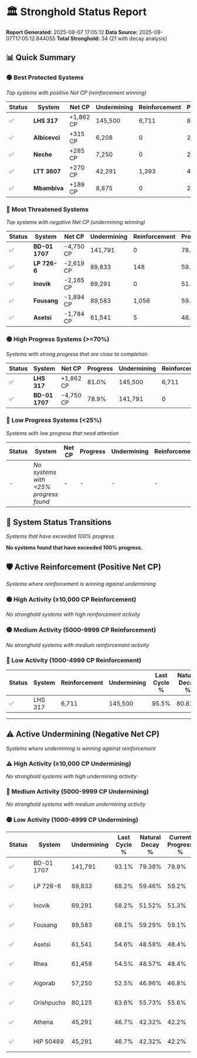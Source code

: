 # 🏛️ Stronghold Status Report

**Report Generated:** 2025-08-07 17:05:12
**Data Source:** 2025-08-07T17:05:12.844055
**Total Stronghold:** 34 (21 with decay analysis)

## 📊 Quick Summary

### 🟢 **Best Protected Systems**
*Top systems with positive Net CP (reinforcement winning)*

| Status | System | Net CP | Undermining | Reinforcement | Progress |
|--------|--------|--------|-------------|---------------|----------|
| ✅ | **LHS 317** | +1,862 CP | 145,500 | 6,711 | 81.0% |
| ✅ | **Albicevci** | +315 CP | 6,208 | 0 | 27.4% |
| ✅ | **Neche** | +285 CP | 7,250 | 0 | 27.8% |
| ✅ | **LTT 3607** | +270 CP | 42,291 | 1,393 | 41.2% |
| ✅ | **Mbambiva** | +189 CP | 8,875 | 0 | 28.4% |

### 🔴 **Most Threatened Systems**
*Top systems with negative Net CP (undermining winning)*

| Status | System | Net CP | Undermining | Reinforcement | Progress |
|--------|--------|--------|-------------|---------------|----------|
| ✅ | **BD-01 1707** | -4,750 CP | 141,791 | 0 | 78.9% |
| ✅ | **LP 726-6** | -2,619 CP | 89,833 | 148 | 59.2% |
| ✅ | **Inovik** | -2,165 CP | 69,291 | 0 | 51.3% |
| ✅ | **Fousang** | -1,894 CP | 89,583 | 1,056 | 59.1% |
| ✅ | **Asetsi** | -1,784 CP | 61,541 | 5 | 48.4% |

### 🟢 **High Progress Systems (>=70%)**
*Systems with strong progress that are close to completion*

| Status | System | Net CP | Progress | Undermining | Reinforcement |
|--------|--------|--------|----------|-------------|---------------|
| ✅ | **LHS 317** | +1,862 CP | 81.0% | 145,500 | 6,711 |
| ✅ | **BD-01 1707** | -4,750 CP | 78.9% | 141,791 | 0 |

### 🔴 **Low Progress Systems (<25%)**
*Systems with low progress that need attention*

| Status | System | Net CP | Progress | Undermining | Reinforcement |
|--------|--------|--------|----------|-------------|---------------|
| - | *No systems with <25% progress found* | - | - | - | - |
## 🔄 System Status Transitions
*Systems that have exceeded 100% progress*

**No systems found that have exceeded 100% progress.**

## 🛡️ Active Reinforcement (Positive Net CP)
*Systems where reinforcement is winning against undermining*

### 🟢 High Activity (≥10,000 CP Reinforcement)

*No stronghold systems with high reinforcement activity*

### 🟡 Medium Activity (5000-9999 CP Reinforcement)

*No stronghold systems with medium reinforcement activity*

### 🔴 Low Activity (1000-4999 CP Reinforcement)

| Status | System | Reinforcement | Undermining | Last Cycle % | Natural Decay % | Current Progress % | Current CP | Net CP | Activity |
|--------|--------|---------------|-------------|--------------|-----------------|-------------------|------------|--------|----------|
| ✅ | LHS 317 | 6,711 | 145,500 | 95.5% | 80.81% | 81.0% | 810,000 | +1,862 | 🔵 Low Reinforcement |


---

## ⚠️ Active Undermining (Negative Net CP)
*Systems where undermining is winning against reinforcement*

### ⚠️ High Activity (≥10,000 CP Undermining)

*No stronghold systems with high undermining activity*

### 🔶 Medium Activity (5000-9999 CP Undermining)

*No stronghold systems with medium undermining activity*

### 🟡 Low Activity (1000-4999 CP Undermining)

| Status | System | Undermining | Last Cycle % | Natural Decay % | Current Progress % | Reinforcement | Current CP | Net CP | Activity |
|--------|--------|-------------|--------------|-----------------|-------------------|---------------|------------|--------|----------|
| ✅ | BD-01 1707 | 141,791 | 93.1% | 79.38% | 78.9% | 0 | 789,000 | -4,750 | 🟡 Low Undermining |
| ✅ | LP 726-6 | 89,833 | 68.2% | 59.46% | 59.2% | 148 | 592,000 | -2,619 | 🟡 Low Undermining |
| ✅ | Inovik | 69,291 | 58.2% | 51.52% | 51.3% | 0 | 513,000 | -2,165 | 🟡 Low Undermining |
| ✅ | Fousang | 89,583 | 68.1% | 59.29% | 59.1% | 1,056 | 591,000 | -1,894 | 🟡 Low Undermining |
| ✅ | Asetsi | 61,541 | 54.6% | 48.58% | 48.4% | 5 | 484,000 | -1,784 | 🟡 Low Undermining |
| ✅ | Rhea | 61,458 | 54.5% | 48.57% | 48.4% | 0 | 484,000 | -1,721 | 🟡 Low Undermining |
| ✅ | Algorab | 57,250 | 52.5% | 46.96% | 46.8% | 0 | 468,000 | -1,567 | 🟡 Low Undermining |
| ✅ | Orishpucho | 80,125 | 63.6% | 55.73% | 55.6% | 1,150 | 556,000 | -1,280 | 🟡 Low Undermining |
| ✅ | Athena | 45,291 | 46.7% | 42.32% | 42.2% | 0 | 422,000 | -1,236 | 🟡 Low Undermining |
| ✅ | HIP 50489 | 45,291 | 46.7% | 42.32% | 42.2% | 0 | 422,000 | -1,236 | 🟡 Low Undermining |
